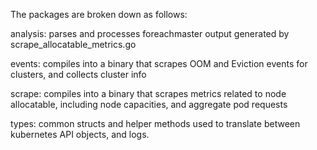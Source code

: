 The packages are broken down as follows:  

analysis: parses and processes foreachmaster output generated by scrape_allocatable_metrics.go  

events: compiles into a binary that scrapes OOM and Eviction events for clusters, and collects cluster info  

scrape: compiles into a binary that scrapes metrics related to node allocatable, including node capacities, and aggregate pod requests

types: common structs and helper methods used to translate between kubernetes API objects, and logs.